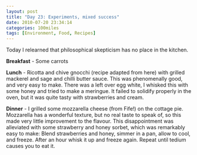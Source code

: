 ```yaml
---
layout: post
title: "Day 23: Experiments, mixed success"
date: 2010-07-20 23:34:14
categories: 100miles
tags: [Environment, Food, Recipes]
---
```


Today I relearned that philosophical skepticism has no place in the kitchen.

<!--more-->



**Breakfast** - Some carrots

**Lunch** - Ricotta and chive gnocchi (recipe adapted from here) with grilled mackerel and sage and chilli butter sauce. This was phenomenally good, and very easy to make. There was a left over egg white, I whisked this with some honey and tried to make a meringue. It failed to solidify properly in the oven, but it was quite tasty with strawberries and cream.

**Dinner** - I grilled some mozzarella cheese (from Fife!) on the cottage pie. Mozzarella has a wonderful texture, but no real taste to speak of, so this made very little improvement to the flavour. This disappointment was alleviated with some strawberry and honey sorbet, which was remarkably easy to make: Blend strawberries and honey, simmer in a pan, allow to cool, and freeze. After an hour whisk it up and freeze again. Repeat until tedium causes you to eat it.